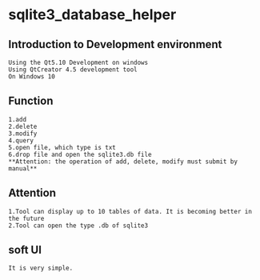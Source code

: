 # sqlite3_database_helper

   
  
## Introduction to Development environment

	Using the Qt5.10 Development on windows  
	Using QtCreator 4.5 development tool  
	On Windows 10
	
## Function

	1.add  
	2.delete  
	3.modify  
	4.query  
	5.open file, which type is txt  
	6.drop file and open the sqlite3.db file  
	**Attention: the operation of add, delete, modify must submit by manual**
	
## Attention

	1.Tool can display up to 10 tables of data. It is becoming better in the future
	2.Tool can open the type .db of sqlite3
	
	
## soft UI 

	It is very simple.
	
	
  
 

